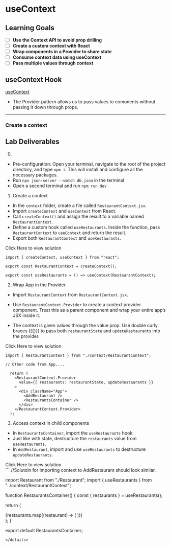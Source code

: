 # useContext

## Learning Goals

- [ ] **Use the Context API to avoid prop drilling**
- [ ] **Create a custom context with React**
- [ ] **Wrap components in a Provider to share state**
- [ ] **Consume context data using useContext**
- [ ] **Pass multiple values through context**

## useContext Hook

[useContext](https://react.dev/reference/react/useContext)

- The Provider pattern allows us to pass values to comonents without passing it down through props.

---

### Create a context

## Lab Deliverables

0.

- Pre-configuration: Open your terminal, navigate to the root of the project directory, and type `npm i`. This will install and configure all the necessary packages.
- Run `npx json-server --watch db.json` in the terminal
- Open a second terminal and run `npm run dev`

1.  Create a context

- In the `context` folder, create a file called `RestaurantContext.jsx`.
- Import `createContext` and `useContext` from React.
- Call `createContext()` and assign the result to a variable named `RestaurantContext`.
- Define a custom hook called `useRestaurants`. Inside the function, pass `RestaurantContext` to `useContext` and return the result.
- Export both `RestaurantContext` and `useRestaurants`.

<summary>Click Here to view solution</summary>

```
import { createContext, useContext } from "react";

export const RestaurantContext = createContext();

export const useRestaurants = () => useContext(RestaurantContext);

```

</details>

2. Wrap App in the Provider

- Import `RestaurantContext` from `RestaurantContext.jsx`.

- Use `RestaurantContext.Provider` to create a context provider component. Treat this as a parent component and wrap your entire app’s JSX inside it.

- The context is given values through the value prop. Use double curly braces ({{}}) to pass both `restaurantState` and `updateRestaurants` into the provider.

 <summary>Click Here to view solution</summary>

```
import { RestaurantContext } from "./context/RestaurantContext";

// Other code from App....

  return (
    <RestaurantContext.Provider
      value={{ restaurants: restaurantState, updateRestaurants }}
    >
      <div className="App">
        <AddRestaurant />
        <RestaurantsContainer />
      </div>
    </RestaurantContext.Provider>
  );

```

</details>

3. Access context in child components

- In `RestaurantsContainer`, import the `useRestaurants` hook.
- Just like with state, destructure the `restaurants` value from `useRestaurants`.
- In `AddRestaurant`, import and use `useRestaurants` to destructure `updateRestaurants`.

<summary>Click Here to view solution</summary>
```
//Solutoin for Importing context to AddRestaurant should look similar.

import Restaurant from "./Restaurant";
import { useRestaurants } from "../context/RestaurantContext";

function RestaurantsContainer() {
const { restaurants } = useRestaurants();

return (

<div className="restaurantContainer">
{restaurants.map((restaurant) => (
<Restaurant key={restaurant.id} restaurant={restaurant} />
))}
</div>
);
}

export default RestaurantsContainer;

```
</details>
